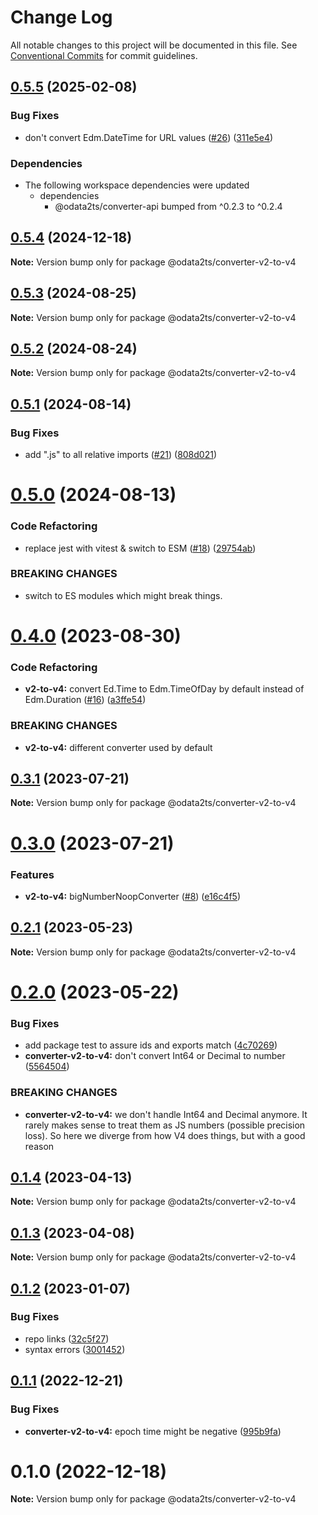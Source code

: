 # Change Log

All notable changes to this project will be documented in this file.
See [Conventional Commits](https://conventionalcommits.org) for commit guidelines.

## [0.5.5](https://github.com/odata2ts/converter/compare/@odata2ts/converter-v2-to-v4@0.5.4...@odata2ts/converter-v2-to-v4-v0.5.5) (2025-02-08)


### Bug Fixes

* don't convert Edm.DateTime for URL values ([#26](https://github.com/odata2ts/converter/issues/26)) ([311e5e4](https://github.com/odata2ts/converter/commit/311e5e4ac9dff32188630547927fccfb2df3a38d))


### Dependencies

* The following workspace dependencies were updated
  * dependencies
    * @odata2ts/converter-api bumped from ^0.2.3 to ^0.2.4

## [0.5.4](https://github.com/odata2ts/converter/compare/@odata2ts/converter-v2-to-v4@0.5.3...@odata2ts/converter-v2-to-v4@0.5.4) (2024-12-18)

**Note:** Version bump only for package @odata2ts/converter-v2-to-v4






## [0.5.3](https://github.com/odata2ts/converter/compare/@odata2ts/converter-v2-to-v4@0.5.2...@odata2ts/converter-v2-to-v4@0.5.3) (2024-08-25)

**Note:** Version bump only for package @odata2ts/converter-v2-to-v4





## [0.5.2](https://github.com/odata2ts/converter/compare/@odata2ts/converter-v2-to-v4@0.5.1...@odata2ts/converter-v2-to-v4@0.5.2) (2024-08-24)

**Note:** Version bump only for package @odata2ts/converter-v2-to-v4





## [0.5.1](https://github.com/odata2ts/converter/compare/@odata2ts/converter-v2-to-v4@0.5.0...@odata2ts/converter-v2-to-v4@0.5.1) (2024-08-14)


### Bug Fixes

* add ".js" to all relative imports ([#21](https://github.com/odata2ts/converter/issues/21)) ([808d021](https://github.com/odata2ts/converter/commit/808d0217edf9b8b90062e412ddc8e956c865c01b))





# [0.5.0](https://github.com/odata2ts/converter/compare/@odata2ts/converter-v2-to-v4@0.4.0...@odata2ts/converter-v2-to-v4@0.5.0) (2024-08-13)


### Code Refactoring

* replace jest with vitest & switch to ESM ([#18](https://github.com/odata2ts/converter/issues/18)) ([29754ab](https://github.com/odata2ts/converter/commit/29754abec8617cfe45f647ffbf91e92586b79ee9))


### BREAKING CHANGES

* switch to ES modules which might break things.






# [0.4.0](https://github.com/odata2ts/converter/compare/@odata2ts/converter-v2-to-v4@0.3.1...@odata2ts/converter-v2-to-v4@0.4.0) (2023-08-30)


### Code Refactoring

* **v2-to-v4:** convert Ed.Time to Edm.TimeOfDay by default instead of Edm.Duration ([#16](https://github.com/odata2ts/converter/issues/16)) ([a3ffe54](https://github.com/odata2ts/converter/commit/a3ffe54a0ac23fc531b661d71c20de74baa0cd84))


### BREAKING CHANGES

* **v2-to-v4:** different converter used by default






## [0.3.1](https://github.com/odata2ts/converter/compare/@odata2ts/converter-v2-to-v4@0.3.0...@odata2ts/converter-v2-to-v4@0.3.1) (2023-07-21)

**Note:** Version bump only for package @odata2ts/converter-v2-to-v4





# [0.3.0](https://github.com/odata2ts/converter/compare/@odata2ts/converter-v2-to-v4@0.2.1...@odata2ts/converter-v2-to-v4@0.3.0) (2023-07-21)


### Features

* **v2-to-v4:** bigNumberNoopConverter ([#8](https://github.com/odata2ts/converter/issues/8)) ([e16c4f5](https://github.com/odata2ts/converter/commit/e16c4f5eedb6847f608d104089e7123c2086db2e))





## [0.2.1](https://github.com/odata2ts/converter/compare/@odata2ts/converter-v2-to-v4@0.2.0...@odata2ts/converter-v2-to-v4@0.2.1) (2023-05-23)

**Note:** Version bump only for package @odata2ts/converter-v2-to-v4





# [0.2.0](https://github.com/odata2ts/converter/compare/@odata2ts/converter-v2-to-v4@0.1.4...@odata2ts/converter-v2-to-v4@0.2.0) (2023-05-22)


### Bug Fixes

* add package test to assure ids and exports match ([4c70269](https://github.com/odata2ts/converter/commit/4c702692ec1c5f56ec4957822dc95989a08b3d78))
* **converter-v2-to-v4:** don't convert Int64 or Decimal to number ([5564504](https://github.com/odata2ts/converter/commit/55645041a4a887297e3cffa0ccdf20751c1da230))


### BREAKING CHANGES

* **converter-v2-to-v4:** we don't handle Int64 and Decimal anymore. It rarely makes sense to treat them as JS numbers (possible precision loss). So here we diverge from how V4 does things, but with a good reason






## [0.1.4](https://github.com/odata2ts/converter/compare/@odata2ts/converter-v2-to-v4@0.1.3...@odata2ts/converter-v2-to-v4@0.1.4) (2023-04-13)

**Note:** Version bump only for package @odata2ts/converter-v2-to-v4






## [0.1.3](https://github.com/odata2ts/converter/compare/@odata2ts/converter-v2-to-v4@0.1.2...@odata2ts/converter-v2-to-v4@0.1.3) (2023-04-08)

**Note:** Version bump only for package @odata2ts/converter-v2-to-v4






## [0.1.2](https://github.com/odata2ts/converter/compare/@odata2ts/converter-v2-to-v4@0.1.1...@odata2ts/converter-v2-to-v4@0.1.2) (2023-01-07)


### Bug Fixes

* repo links ([32c5f27](https://github.com/odata2ts/converter/commit/32c5f277d8f0801c369c23be5355233030a97a40))
* syntax errors ([3001452](https://github.com/odata2ts/converter/commit/3001452589d456682dee07121a1c512b8f00e55a))





## [0.1.1](https://github.com/odata2ts/odata2ts/compare/@odata2ts/converter-v2-to-v4@0.1.0...@odata2ts/converter-v2-to-v4@0.1.1) (2022-12-21)


### Bug Fixes

* **converter-v2-to-v4:** epoch time might be negative ([995b9fa](https://github.com/odata2ts/odata2ts/commit/995b9fa85031280612934c7cbd3246ef4814ce58))





# 0.1.0 (2022-12-18)

**Note:** Version bump only for package @odata2ts/converter-v2-to-v4
